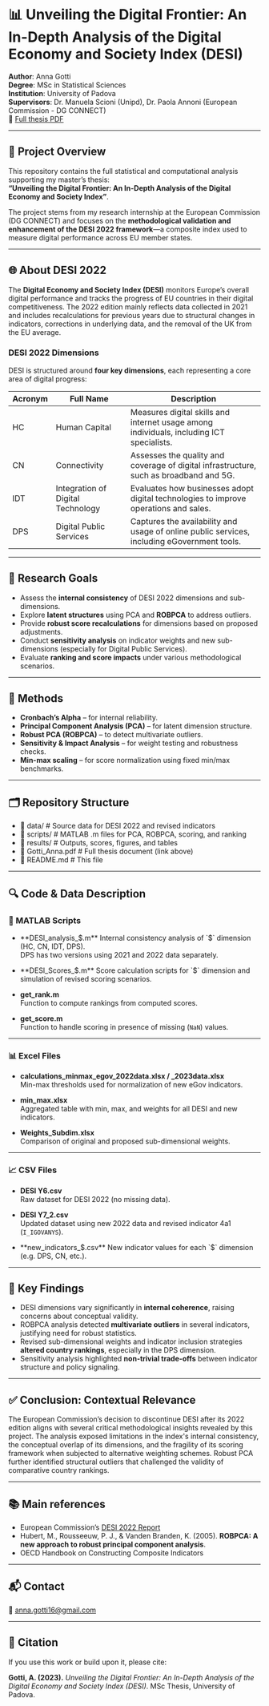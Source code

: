 # 📊 Unveiling the Digital Frontier: An In-Depth Analysis of the Digital Economy and Society Index (DESI)

**Author**: Anna Gotti  
**Degree**: MSc in Statistical Sciences  
**Institution**: University of Padova  
**Supervisors**: Dr. Manuela Scioni (Unipd), Dr. Paola Annoni (European Commission - DG CONNECT)  
📄 [Full thesis PDF](./Gotti_Anna.pdf)

---

## 🧠 Project Overview

This repository contains the full statistical and computational analysis supporting my master’s thesis:  
**“Unveiling the Digital Frontier: An In-Depth Analysis of the Digital Economy and Society Index”**.

The project stems from my research internship at the European Commission (DG CONNECT) and focuses on the **methodological validation and enhancement of the DESI 2022 framework**—a composite index used to measure digital performance across EU member states.

---

## 🌐 About DESI 2022

The **Digital Economy and Society Index (DESI)** monitors Europe’s overall digital performance and tracks the progress of EU countries in their digital competitiveness. The 2022 edition mainly reflects data collected in 2021 and includes recalculations for previous years due to structural changes in indicators, corrections in underlying data, and the removal of the UK from the EU average.

### DESI 2022 Dimensions

DESI is structured around **four key dimensions**, each representing a core area of digital progress:

| Acronym | Full Name                       | Description                                                                                 |
|---------|--------------------------------|---------------------------------------------------------------------------------------------|
| HC      | Human Capital                  | Measures digital skills and internet usage among individuals, including ICT specialists.   |
| CN      | Connectivity                  | Assesses the quality and coverage of digital infrastructure, such as broadband and 5G.      |
| IDT     | Integration of Digital Technology | Evaluates how businesses adopt digital technologies to improve operations and sales.       |
| DPS     | Digital Public Services       | Captures the availability and usage of online public services, including eGovernment tools.|

---

## 🎯 Research Goals

- Assess the **internal consistency** of DESI 2022 dimensions and sub-dimensions.
- Explore **latent structures** using PCA and **ROBPCA** to address outliers.
- Provide **robust score recalculations** for dimensions based on proposed adjustments.
- Conduct **sensitivity analysis** on indicator weights and new sub-dimensions (especially for Digital Public Services).
- Evaluate **ranking and score impacts** under various methodological scenarios.

---

## 🧪 Methods

- **Cronbach’s Alpha** – for internal reliability.
- **Principal Component Analysis (PCA)** – for latent dimension structure.
- **Robust PCA (ROBPCA)** – to detect multivariate outliers.
- **Sensitivity & Impact Analysis** – for weight testing and robustness checks.
- **Min-max scaling** – for score normalization using fixed min/max benchmarks.

---

## 🗂️ Repository Structure

- 📁 data/                        # Source data for DESI 2022 and revised indicators
- 📁 scripts/                     # MATLAB .m files for PCA, ROBPCA, scoring, and ranking
- 📁 results/                     # Outputs, scores, figures, and tables
- 📄 Gotti_Anna.pdf               # Full thesis document (link above)
- 📄 README.md                    # This file

---

## 🔍 Code & Data Description

### 📂 MATLAB Scripts

- **DESI_analysis_$.m**  
  Internal consistency analysis of `$` dimension (HC, CN, IDT, DPS).  
  DPS has two versions using 2021 and 2022 data separately.

- **DESI_Scores_$.m**  
  Score calculation scripts for `$` dimension and simulation of revised scoring scenarios.

- **get_rank.m**  
  Function to compute rankings from computed scores.

- **get_score.m**  
  Function to handle scoring in presence of missing (`NaN`) values.

---

### 📊 Excel Files

- **calculations_minmax_egov_2022data.xlsx / _2023data.xlsx**  
  Min-max thresholds used for normalization of new eGov indicators.

- **min_max.xlsx**  
  Aggregated table with min, max, and weights for all DESI and new indicators.

- **Weights_Subdim.xlsx**  
  Comparison of original and proposed sub-dimensional weights.

---

### 📈 CSV Files

- **DESI Y6.csv**  
  Raw dataset for DESI 2022 (no missing data).

- **DESI Y7_2.csv**  
  Updated dataset using new 2022 data and revised indicator 4a1 (`I_IGOVANYS`).

- **new_indicators_$.csv**  
  New indicator values for each `$` dimension (e.g. DPS, CN, etc.).

---

## 📌 Key Findings

- DESI dimensions vary significantly in **internal coherence**, raising concerns about conceptual validity.
- ROBPCA analysis detected **multivariate outliers** in several indicators, justifying need for robust statistics.
- Revised sub-dimensional weights and indicator inclusion strategies **altered country rankings**, especially in the DPS dimension.
- Sensitivity analysis highlighted **non-trivial trade-offs** between indicator structure and policy signaling.

---

## ✅ Conclusion: Contextual Relevance

The European Commission’s decision to discontinue DESI after its 2022 edition aligns with several critical 
methodological insights revealed by this project. The analysis exposed limitations in the index's internal 
consistency, the conceptual overlap of its dimensions, and the fragility of its scoring framework when 
subjected to alternative weighting schemes. Robust PCA further identified structural outliers that 
challenged the validity of comparative country rankings.


---


## 📚 Main references

- European Commission’s [DESI 2022 Report](https://digital-strategy.ec.europa.eu/en/policies/desi)
- Hubert, M., Rousseeuw, P. J., & Vanden Branden, K. (2005). **ROBPCA: A new approach to robust principal component analysis**.
- OECD Handbook on Constructing Composite Indicators

---

## 📬 Contact

📧 anna.gotti16@gmail.com

---

## 📎 Citation

If you use this work or build upon it, please cite:

**Gotti, A. (2023).** *Unveiling the Digital Frontier: An In-Depth Analysis of the Digital Economy and Society Index (DESI)*. MSc Thesis, University of Padova.  